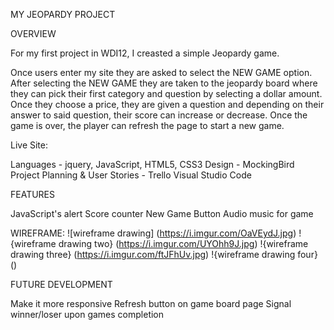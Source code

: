 MY JEOPARDY PROJECT


OVERVIEW

For my first project in WDI12, I creasted a simple Jeopardy game.

Once users enter my site they are asked to select the NEW GAME option. After selecting the NEW GAME they are taken to the jeopardy board where they can pick their first category and question by selecting a dollar amount. Once they choose a price, they are given a question and depending on their answer to said question, their score can increase or decrease. Once the game is over, the player can refresh the page to start a new game.

Live Site: 


Languages - jquery, JavaScript, HTML5, CSS3
Design - MockingBird
Project Planning & User Stories - Trello
Visual Studio Code

FEATURES

JavaScript's alert
Score counter
New Game Button
Audio music for game


WIREFRAME:  ![wireframe drawing] (https://i.imgur.com/OaVEydJ.jpg)
            !{wireframe drawing two} (https://i.imgur.com/UYOhh9J.jpg)
            !{wireframe drawing three} (https://i.imgur.com/ftJFhUv.jpg)
            !{wireframe drawing four} ()

FUTURE DEVELOPMENT

Make it more responsive
Refresh button on game board page
Signal winner/loser upon games completion

